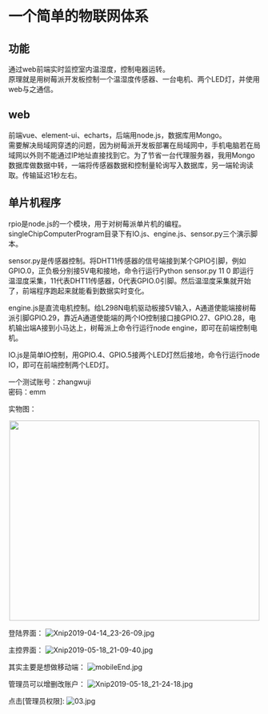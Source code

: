 # 一个简单的物联网体系
## 功能
通过web前端实时监控室内温湿度，控制电器运转。       
原理就是用树莓派开发板控制一个温湿度传感器、一台电机、两个LED灯，并使用web与之通信。
## web
前端vue、element-ui、echarts，后端用node.js，数据库用Mongo。    
需要解决局域网穿透的问题，因为树莓派开发板部署在局域网中，手机电脑若在局域网以外则不能通过IP地址直接找到它。为了节省一台代理服务器，我用Mongo数据库做数据中转，一端将传感器数据和控制量轮询写入数据库，另一端轮询读取。传输延迟1秒左右。
## 单片机程序
rpio是node.js的一个模块，用于对树莓派单片机的编程。singleChipComputerProgram目录下有IO.js、engine.js、sensor.py三个演示脚本。  

sensor.py是传感器控制。将DHT11传感器的信号端接到某个GPIO引脚，例如GPIO.0，正负极分别接5V电和接地，命令行运行Python sensor.py 11 0 即运行温湿度采集，11代表DHT11传感器，0代表GPIO.0引脚。然后温湿度采集就开始了，前端程序跑起来就能看到数据实时变化。        

engine.js是直流电机控制。给L298N电机驱动板接5V输入，A通道使能端接树莓派引脚GPIO.29，靠近A通道使能端的两个IO控制接口接GPIO.27、GPIO.28，电机输出端A接到小马达上，树莓派上命令行运行node engine，即可在前端控制电机。         

IO.js是简单IO控制，用GPIO.4、GPIO.5接两个LED灯然后接地，命令行运行node IO，即可在前端控制两个LED灯。

一个测试账号：zhangwuji   
密码：emm     


实物图：
<div align='center'>
  <img src='https://i.loli.net/2019/12/04/KHIeXqLuoxvVGMh.png' height='400px' width='500px'>
</div>


登陆界面：
![Xnip2019-04-14_23-26-09.jpg](https://i.loli.net/2019/05/04/5ccd94418be6c.jpg)


主控界面：
![Xnip2019-05-18_21-09-40.jpg](https://i.loli.net/2019/05/18/5ce0047aa759281728.jpg)

其实主要是想做移动端：
![mobileEnd.jpg](https://i.loli.net/2019/06/01/5cf2147046f5c96067.jpg)

管理员可以增删改账户：
![Xnip2019-05-18_21-24-18.jpg](https://i.loli.net/2019/05/18/5ce007b0b4bb634151.jpg)


点击[管理员权限]:
![03.jpg](https://i.loli.net/2019/05/04/5ccd944169b79.jpg)
